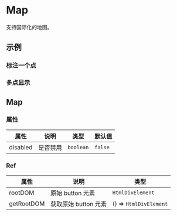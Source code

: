 # Map

支持国际化的地图。

## 示例

### 标注一个点

<code src="./demos/demoMarkPoint.jsx"></code>

### 多点显示

<code src="./demos/demoMarkers.jsx"></code>

## Map

### 属性

| 属性     | 说明     | 类型      | 默认值  |
| -------- | -------- | --------- | ------- |
| disabled | 是否禁用 | `boolean` | `false` |

### Ref

| 属性       | 说明                 | 类型                   |
| ---------- | -------------------- | ---------------------- |
| rootDOM    | 原始 button 元素     | `HtmlDivElement`       |
| getRootDOM | 获取原始 button 元素 | () => `HtmlDivElement` |
